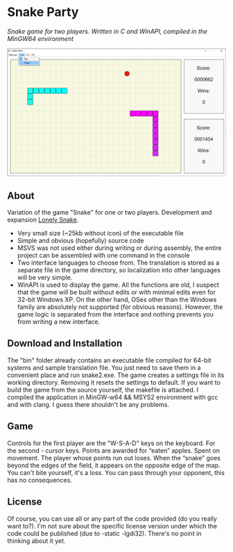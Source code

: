 # Snake Party

_Snake game for two players. Written in C and WinAPI, compiled in the MinGW64 environment_

![Snake Party](https://github.com/ist76/snakeparty/blob/main/Screenshot.PNG?raw=true)

## About
Variation of the game "Snake" for one or two players. Development and expansion [Lonely Snake](https://github.com/ist76/lonelysnake).
- Very small size (~25kb without icon) of the executable file
- Simple and obvious (hopefully) source code
- MSVS was not used either during writing or during assembly, the entire project can be assembled with one command in the console
- Two interface languages ​​to choose from. The translation is stored as a separate file in the game directory, so localization into other languages ​​will be very simple.
- WinAPI is used to display the game. All the functions are old, I suspect that the game will be built without edits or with minimal edits even for 32-bit Windows XP. On the other hand, OSes other than the Windows family are absolutely not supported (for obvious reasons). However, the game logic is separated from the interface and nothing prevents you from writing a new interface.

## Download and Installation
The "bin" folder already contains an executable file compiled for 64-bit systems and sample translation file. You just need to save them in a convenient place and run snake2.exe. The game creates a settings file in its working directory. Removing it resets the settings to default.
If you want to build the game from the source yourself, the makefile is attached. I compiled the application in MinGW-w64 && MSYS2 environment with gcc and with clang. I guess there shouldn't be any problems.

## Game
Controls for the first player are the "W-S-A-D" keys on the keyboard. For the second - cursor keys. Points are awarded for “eaten” apples. Spent on movement. The player whose points run out loses. When the “snake” goes beyond the edges of the field, it appears on the opposite edge of the map. You can't bite yourself, it's a loss. You can pass through your opponent, this has no consequences.

## License
Of course, you can use all or any part of the code provided (do you really want to?). I'm not sure about the specific license version under which the code could be published (due to -static -lgdi32). There's no point in thinking about it yet.
